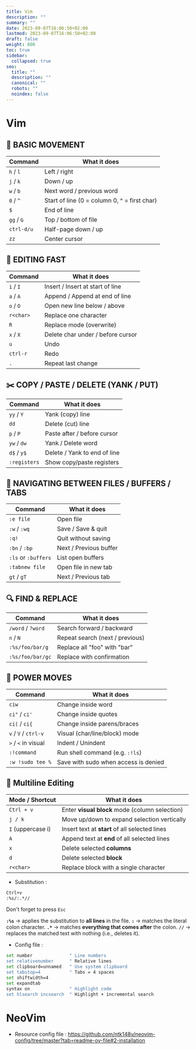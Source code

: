 ```yaml
---
title: Vim
description: ""
summary: ""
date: 2023-09-07T16:06:50+02:00
lastmod: 2023-09-07T16:06:50+02:00
draft: false
weight: 800
toc: true
sidebar:
  collapsed: true
seo:
  title: ""
  description: ""
  canonical: ""
  robots: ""
  noindex: false
---
```

# Vim

## 🚀 BASIC MOVEMENT

| Command    | What it does                                 |
| ---------- | -------------------------------------------- |
| `h` / `l`  | Left / right                                 |
| `j` / `k`  | Down / up                                    |
| `w` / `b`  | Next word / previous word                    |
| `0` / `^`  | Start of line (0 = column 0, ^ = first char) |
| `$`        | End of line                                  |
| `gg` / `G` | Top / bottom of file                         |
| `ctrl-d/u` | Half-page down / up                          |
| `zz`       | Center cursor                                |

## 🧹 EDITING FAST

| Command   | What it does                      |
| --------- | --------------------------------- |
| `i` / `I` | Insert / Insert at start of line  |
| `a` / `A` | Append / Append at end of line    |
| `o` / `O` | Open new line below / above       |
| `r<char>` | Replace one character             |
| `R`       | Replace mode (overwrite)          |
| `x` / `X` | Delete char under / before cursor |
| `u`       | Undo                              |
| `ctrl-r`  | Redo                              |
| `.`       | Repeat last change                |

## ✂️ COPY / PASTE / DELETE (YANK / PUT)

| Command      | What it does                 |
| ------------ | ---------------------------- |
| `yy` / `Y`   | Yank (copy) line             |
| `dd`         | Delete (cut) line            |
| `p` / `P`    | Paste after / before cursor  |
| `yw` / `dw`  | Yank / Delete word           |
| `d$` / `y$`  | Delete / Yank to end of line |
| `:registers` | Show copy/paste registers    |

## 🎯 NAVIGATING BETWEEN FILES / BUFFERS / TABS

| Command             | What it does           |
| ------------------- | ---------------------- |
| `:e file`           | Open file              |
| `:w` / `:wq`        | Save / Save & quit     |
| `:q!`               | Quit without saving    |
| `:bn` / `:bp`       | Next / Previous buffer |
| `:ls` or `:buffers` | List open buffers      |
| `:tabnew file`      | Open file in new tab   |
| `gt` / `gT`         | Next / Previous tab    |
## 🔍 FIND & REPLACE

| Command           | What it does                    |
| ----------------- | ------------------------------- |
| `/word` / `?word` | Search forward / backward       |
| `n` / `N`         | Repeat search (next / previous) |
| `:%s/foo/bar/g`   | Replace all "foo" with "bar"    |
| `:%s/foo/bar/gc`  | Replace with confirmation       |
## 🧠 POWER MOVES

| Command              | What it does                         |
| -------------------- | ------------------------------------ |
| `ciw`                | Change inside word                   |
| `ci"` / `ci'`        | Change inside quotes                 |
| `ci(` / `ci{`        | Change inside parens/braces          |
| `v` / `V` / `ctrl-v` | Visual (char/line/block) mode        |
| `>` / `<` in visual  | Indent / Unindent                    |
| `:!command`          | Run shell command (e.g. `:!ls`)      |
| `:w !sudo tee %`     | Save with sudo when access is denied |

## 💠 Multiline Editing

| Mode / Shortcut   | What it does                                   |
| ----------------- | ---------------------------------------------- |
| `Ctrl + v`        | Enter **visual block** mode (column selection) |
| `j / k`           | Move up/down to expand selection vertically    |
| `I` (uppercase i) | Insert text at **start** of all selected lines |
| `A`               | Append text at **end** of all selected lines   |
| `x`               | Delete selected **columns**                    |
| `d`               | Delete selected **block**                      |
| `r<char>`         | Replace block with a single character          |

- Substitution :
```sh
Ctrl+v
:%s/:.*//
```
Don't forget to press `Esc`

**`:%s`** → applies the substitution to **all lines** in the file.
**`:`** → matches the literal colon character.
**`.*`** → matches **everything that comes after** the colon.
**`//`** → replaces the matched text with nothing (i.e., deletes it).

- Config file :

```sh
set number              " Line numbers
set relativenumber      " Relative lines
set clipboard=unnamed   " Use system clipboard
set tabstop=4           " Tabs = 4 spaces
set shiftwidth=4
set expandtab
syntax on               " Highlight code
set hlsearch incsearch  " Highlight + incremental search
```

# NeoVim

- Resource config file :
https://github.com/ntk148v/neovim-config/tree/master?tab=readme-ov-file#2-installation